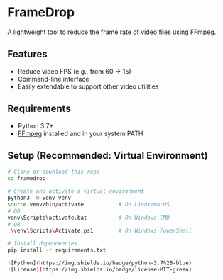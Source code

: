 # FrameDrop

A lightweight tool to reduce the frame rate of video files using FFmpeg.

## Features

- Reduce video FPS (e.g., from 60 → 15)
- Command-line interface
- Easily extendable to support other video utilities

## Requirements

- Python 3.7+
- [FFmpeg](https://ffmpeg.org/download.html) installed and in your system PATH

## Setup (Recommended: Virtual Environment)

```bash
# Clone or download this repo
cd framedrop

# Create and activate a virtual environment
python3 -m venv venv
source venv/bin/activate           # On Linux/macOS
# OR
venv\Scripts\activate.bat          # On Windows CMD
# OR
.\venv\Scripts\Activate.ps1        # On Windows PowerShell

# Install dependencies
pip install -r requirements.txt

![Python](https://img.shields.io/badge/python-3.7%2B-blue)
![License](https://img.shields.io/badge/license-MIT-green)
